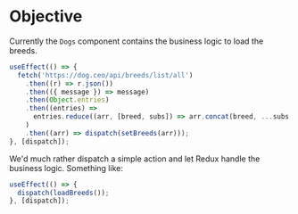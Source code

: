 # Objective

Currently the `Dogs` component contains the business logic to load the breeds.

```js
useEffect(() => {
  fetch('https://dog.ceo/api/breeds/list/all')
    .then((r) => r.json())
    .then(({ message }) => message)
    .then(Object.entries)
    .then((entries) =>
      entries.reduce((arr, [breed, subs]) => arr.concat(breed, ...subs.map((sub) => `${breed}/${sub}`)), [])
    )
    .then((arr) => dispatch(setBreeds(arr)));
}, [dispatch]);
```

We'd much rather dispatch a simple action and let Redux handle the business logic.  Something like:

```js
useEffect(() => {
  dispatch(loadBreeds());
}, [dispatch]);
```

